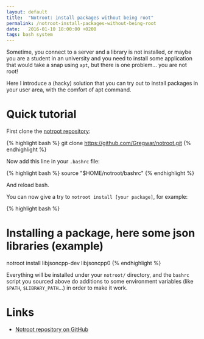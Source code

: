 ```yaml
---
layout: default
title:  "Notroot: install packages without being root"
permalink: /notroot-install-packages-without-being-root
date:   2016-01-10 18:00:00 +0200
tags: bash system
---
```


Sometime, you connect to a server and a library is not installed, or maybe you are a student in an university
and you need to install some application that would take a snap using `apt`, but there is one problem... you
are not root!

<!--more-->

Here I introduce a (hacky) solution that you can try out to install packages in your user area, with the comfort
of apt command.

# Quick tutorial

First clone the [notroot repository](https://github.com/gregwar/notroot):

{% highlight bash %}
git clone https://github.com/Gregwar/notroot.git
{% endhighlight %}

Now add this line in your `.bashrc` file:

{% highlight bash %}
source "$HOME/notroot/bashrc"
{% endhighlight %}

And reload bash.

You can now give a try to `notroot install [your package]`, for example:

{% highlight bash %}
# Installing a package, here some json libraries (example)
notroot install libjsoncpp-dev libjsoncpp0
{% endhighlight %}

Everything will be installed under your `notroot/` directory, and the `bashrc` script you sourced above do additions
to some environment variables (like `$PATH`, `$LIBRARY_PATH`...) in order to make it work.

# Links

* [Notroot repository on GitHub](https://github.com/gregwar/notroot)
